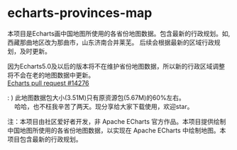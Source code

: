 # echarts-provinces-map 

本项目是Echarts画中国地图所使用的各省份地图数据。包含最新的行政规划。如,西藏那曲地区改为那曲市，山东济南合并莱芜。 后续会根据最新的区域行政规划，及时更新。  

因为Echarts5.0及以后的版本将不在维护省份地图数据，所以新的行政区域调整将不会在老的地图数据中更新。   
[Echarts pull request #14276](https://github.com/apache/echarts/pull/14276)

: ) 此地图数据包大小(3.51M)只有原资源包(5.67M)的60%左右。  
&nbsp;&nbsp;&nbsp;&nbsp;哈哈，也不枉我辛苦了两天。现分享给大家下载使用，欢迎star。

注：本项目由社区爱好者开发，非 Apache ECharts 官方作品。本项目提供绘制中国地图所使用的各省份地图数据，以实现在 Apache ECharts 中绘制地图。本项目包含最新的行政规划。
